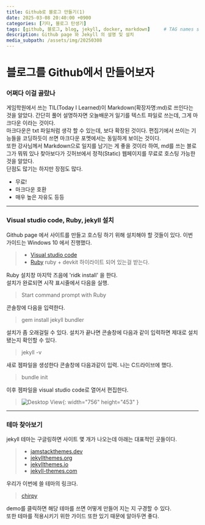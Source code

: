 ```yaml
---
title: Github로 블로그 만들기(1)
date: 2025-03-08 20:40:00 +0900
categories: [기타, 블로그 탄생기]
tags: [github, 블로그, blog, jekyll, docker, markdown]     # TAG names should always be lowercase
description: Github page 와 Jekyll 의 설명 및 설치
media_subpath: /assets/img/20250308
---
```


# 블로그를 Github에서 만들어보자
  ### 어쩌다 이걸 골랐나
  게임학원에서 쓰는 TIL(Today I Learned)이 Markdown(확장자명:md)로 쓰인다는 것을 알았다. 간단히 풀어 설명하자면 오늘배운거 일기를 텍스트 파일로 쓰는데, 그게 마크다운 이라는 것이다. <br>마크다운은 txt 파일처럼 생각 할 수 있는데, 보다 확장된 것이다. 편집기에서 쓰이는 기능들을 코딩하듯이 쓰면 마크다운 포멧에서는 동일하게 보이는 것이다. <br>또한 강사님께서 Markdown으로 일지를 남기는 게 좋을 것이라 하여, md를 쓰는 블로그가 뭐뭐 있나 찾아보다가 깃허브에서 정적(Static) 웹페이지를 무료로 호스팅 가능한 것을 알았다.<br>단점도 많기는 하지만 장점도 많다.

  - 무료!
  - 마크다운 호환
  - 매우 높은 자유도 등등

---
  
  ### Visual studio code, Ruby, jekyll 설치

  Github page 에서 사이트를 만들고 호스팅 하기 위해 설치해야 할 것들이 있다. 이번 가이드는 Windows 10 에서 진행했다.

  >- [Visual studio code](https://code.visualstudio.com/)
  >- [Ruby](https://rubyinstaller.org/) ruby + devkit 하이라이트 되어 있는걸 받는다.

Ruby 설치창 마지막 즈음에 'ridk install' 을 한다.
<br>설치가 완료되면 시작 표시줄에서 다음을 실행.
>Start command prompt with Ruby

콘솔창에 다음을 입력한다.

>gem install jekyll bundler

설치가 좀 오래걸릴 수 있다. 설치가 끝나면 콘솔창에 다음과 같이 입력하면 제대로 설치됐는지 확인할 수 있다.

>jekyll -v

새로 젬파일을 생성한다 콘솔창에 다음과같이 입력. 나는 C드라이브에 했다.
>bundle init

이후 젬파일을 visual studio code로 열어서 편집한다.

> ![Desktop View](1.png){: width="756" height="453" }
---
### 테마 찾아보기

jekyll 테마는 구글링하면 사이트 몇 개가 나오는데 아래는 대표적인 곳들이다.

> - [jamstackthemes.dev](jamstackthemes.dev)
> - [jekyllthemes.org](jekyllthemes.org)
> - [jekyllthemes.io](jekyllthemes.io)
> - [jekyll-themes.com](jekyll-themes.com)

우리가 이번에 쓸 테마의 링크다.

> [chirpy](http://jekyllthemes.org/themes/jekyll-theme-chirpy/)

demo를 클릭하면 해당 테마를 쓰면 어떻게 만들어 지는 지 구경할 수 있다. <br>또한 테마를 적용시키기 위한 가이드 또한 있기 때문에 알아두면 좋다.
